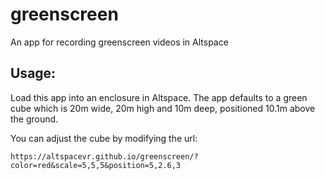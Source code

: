 # greenscreen
An app for recording greenscreen videos in Altspace

## Usage:
Load this app into an enclosure in Altspace. The app defaults to a green cube which is 20m wide, 20m high and 10m deep,
positioned 10.1m above the ground.

You can adjust the cube by modifying the url:

`https://altspacevr.github.io/greenscreen/?color=red&scale=5,5,5&position=5,2.6,3`
